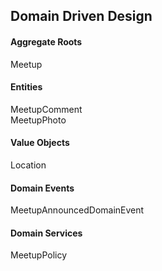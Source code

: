 ## Domain Driven Design

#### Aggregate Roots
Meetup

#### Entities
MeetupComment  
MeetupPhoto

#### Value Objects
Location

#### Domain Events
MeetupAnnouncedDomainEvent

#### Domain Services
MeetupPolicy
